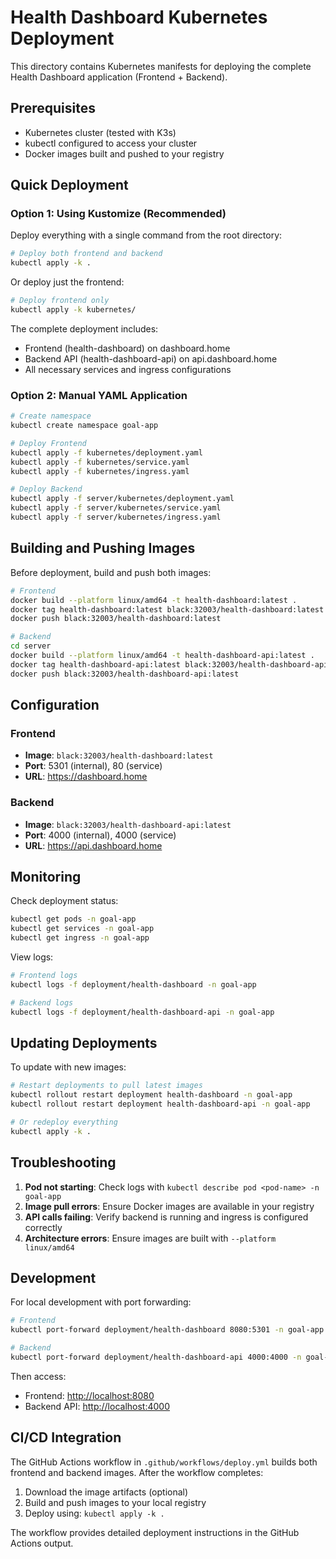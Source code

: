 # Health Dashboard Kubernetes Deployment

This directory contains Kubernetes manifests for deploying the complete Health Dashboard application (Frontend + Backend).

## Prerequisites

- Kubernetes cluster (tested with K3s)
- kubectl configured to access your cluster
- Docker images built and pushed to your registry

## Quick Deployment

### Option 1: Using Kustomize (Recommended)

Deploy everything with a single command from the root directory:

```bash
# Deploy both frontend and backend
kubectl apply -k .
```

Or deploy just the frontend:

```bash
# Deploy frontend only
kubectl apply -k kubernetes/
```

The complete deployment includes:

- Frontend (health-dashboard) on dashboard.home
- Backend API (health-dashboard-api) on api.dashboard.home
- All necessary services and ingress configurations

### Option 2: Manual YAML Application

```bash
# Create namespace
kubectl create namespace goal-app

# Deploy Frontend
kubectl apply -f kubernetes/deployment.yaml
kubectl apply -f kubernetes/service.yaml
kubectl apply -f kubernetes/ingress.yaml

# Deploy Backend
kubectl apply -f server/kubernetes/deployment.yaml
kubectl apply -f server/kubernetes/service.yaml
kubectl apply -f server/kubernetes/ingress.yaml
```

## Building and Pushing Images

Before deployment, build and push both images:

```bash
# Frontend
docker build --platform linux/amd64 -t health-dashboard:latest .
docker tag health-dashboard:latest black:32003/health-dashboard:latest
docker push black:32003/health-dashboard:latest

# Backend
cd server
docker build --platform linux/amd64 -t health-dashboard-api:latest .
docker tag health-dashboard-api:latest black:32003/health-dashboard-api:latest
docker push black:32003/health-dashboard-api:latest
```

## Configuration

### Frontend

- **Image**: `black:32003/health-dashboard:latest`
- **Port**: 5301 (internal), 80 (service)
- **URL**: <https://dashboard.home>

### Backend

- **Image**: `black:32003/health-dashboard-api:latest`
- **Port**: 4000 (internal), 4000 (service)
- **URL**: <https://api.dashboard.home>

## Monitoring

Check deployment status:

```bash
kubectl get pods -n goal-app
kubectl get services -n goal-app
kubectl get ingress -n goal-app
```

View logs:

```bash
# Frontend logs
kubectl logs -f deployment/health-dashboard -n goal-app

# Backend logs
kubectl logs -f deployment/health-dashboard-api -n goal-app
```

## Updating Deployments

To update with new images:

```bash
# Restart deployments to pull latest images
kubectl rollout restart deployment health-dashboard -n goal-app
kubectl rollout restart deployment health-dashboard-api -n goal-app

# Or redeploy everything
kubectl apply -k .
```

## Troubleshooting

1. **Pod not starting**: Check logs with `kubectl describe pod <pod-name> -n goal-app`
2. **Image pull errors**: Ensure Docker images are available in your registry
3. **API calls failing**: Verify backend is running and ingress is configured correctly
4. **Architecture errors**: Ensure images are built with `--platform linux/amd64`

## Development

For local development with port forwarding:

```bash
# Frontend
kubectl port-forward deployment/health-dashboard 8080:5301 -n goal-app

# Backend
kubectl port-forward deployment/health-dashboard-api 4000:4000 -n goal-app
```

Then access:

- Frontend: <http://localhost:8080>
- Backend API: <http://localhost:4000>

## CI/CD Integration

The GitHub Actions workflow in `.github/workflows/deploy.yml` builds both frontend and backend images. After the workflow completes:

1. Download the image artifacts (optional)
2. Build and push images to your local registry
3. Deploy using: `kubectl apply -k .`

The workflow provides detailed deployment instructions in the GitHub Actions output.
